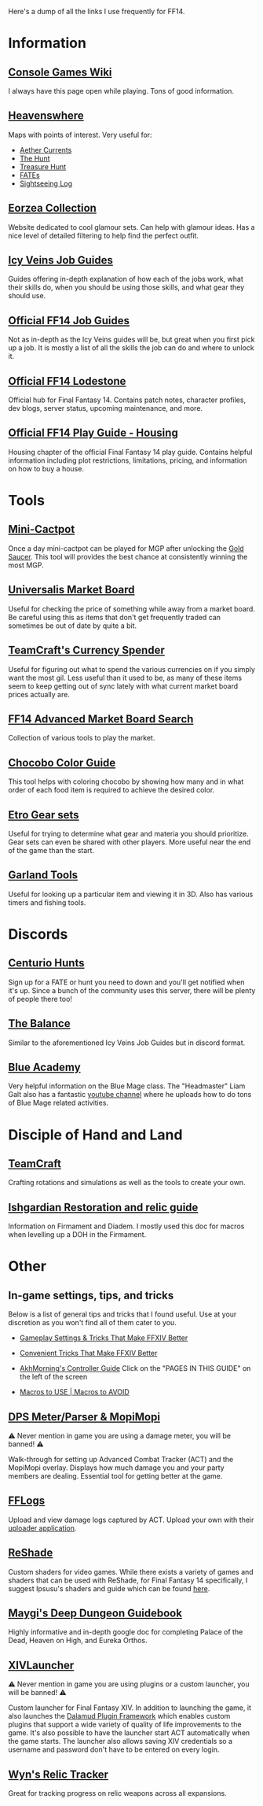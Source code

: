 Here's a dump of all the links I use frequently for FF14.

# Information

## [Console Games Wiki](https://ffxiv.consolegameswiki.com/wiki/FF14_Wiki)
I always have this page open while playing. Tons of good information.

## [Heavenswhere](http://heavenswhere.com/)
Maps with points of interest. Very useful for:
 - [Aether Currents](https://ffxiv.consolegameswiki.com/wiki/Aether_Currents)
 - [The Hunt](https://ffxiv.consolegameswiki.com/wiki/The_Hunt)
 - [Treasure Hunt](https://ffxiv.consolegameswiki.com/wiki/Treasure_Hunt)
 - [FATEs](https://ffxiv.consolegameswiki.com/wiki/FATEs)
 - [Sightseeing Log](https://ffxiv.consolegameswiki.com/wiki/Sightseeing_Log)

## [Eorzea Collection](https://ffxiv.eorzeacollection.com/)
Website dedicated to cool glamour sets. Can help with glamour ideas. Has a nice level of detailed filtering to help find the perfect outfit.

## [Icy Veins Job Guides](https://www.icy-veins.com/ffxiv/final-fantasy-xiv-job-guides)
Guides offering in-depth explanation of how each of the jobs work, what their skills do, when you should be using those skills, and what gear they should use.

## [Official FF14 Job Guides](https://na.finalfantasyxiv.com/jobguide/battle)
Not as in-depth as the Icy Veins guides will be, but great when you first pick up a job. It is mostly a list of all the skills the job can do and where to unlock it.

## [Official FF14 Lodestone](https://na.finalfantasyxiv.com/lodestone/)
Official hub for Final Fantasy 14. Contains patch notes, character profiles, dev blogs, server status, upcoming maintenance, and more.

## [Official FF14 Play Guide - Housing](https://na.finalfantasyxiv.com/lodestone/playguide/contentsguide/housing_land/)
Housing chapter of the official Final Fantasy 14 play guide. Contains helpful information including plot restrictions, limitations, pricing, and information on how to buy a house.

# Tools

## [Mini-Cactpot](https://super-aardvark.github.io/yuryu/)
Once a day mini-cactpot can be played for MGP after unlocking the [Gold Saucer](https://ffxiv.consolegameswiki.com/wiki/The_Gold_Saucer). This tool will provides the best chance at consistently winning the most MGP.

## [Universalis Market Board](https://universalis.app/)
Useful for checking the price of something while away from a market board. Be careful using this as items that don't get frequently traded can sometimes be out of date by quite a bit.

## [TeamCraft's Currency Spender](https://ffxivteamcraft.com/currency-spending)
Useful for figuring out what to spend the various currencies on if you simply want the most gil. Less useful than it used to be, as many of these items seem to keep getting out of sync lately with what current market board prices actually are.

## [FF14 Advanced Market Board Search](https://www.ff14advancedmarketsearch.com/)
Collection of various tools to play the market.

## [Chocobo Color Guide](https://ffxivchocobo.com/en)
This tool helps with coloring chocobo by showing how many and in what order of each food item is required to achieve the desired color.

## [Etro Gear sets](https://etro.gg/gearset)
Useful for trying to determine what gear and materia you should prioritize. Gear sets can even be shared with other players. More useful near the end of the game than the start.

## [Garland Tools](https://garlandtools.org/)
Useful for looking up a particular item and viewing it in 3D. Also has various timers and fishing tools.

# Discords
## [Centurio Hunts](https://discord.gg/centuriohunts)
Sign up for a FATE or hunt you need to down and you'll get notified when it's up. Since a bunch of the community uses this server, there will be plenty of people there too!

## [The Balance](https://discord.gg/thebalanceffxiv)
Similar to the aforementioned Icy Veins Job Guides but in discord format.

## [Blue Academy](https://discord.gg/blueacademy)
Very helpful information on the Blue Mage class. The "Headmaster" Liam Galt also has a fantastic [youtube channel](https://www.youtube.com/c/BlueAcademy) where he uploads how to do tons of Blue Mage related activities.

# Disciple of Hand and Land

## [TeamCraft](https://ffxivteamcraft.com)
Crafting rotations and simulations as well as the tools to create your own.

## [Ishgardian Restoration and relic guide](https://docs.google.com/document/d/1vgtU7HFtG87TrJ9U47vnzkFMhSl5HKz7bjJhRXbxaas/edit#)
Information on Firmament and Diadem. I mostly used this doc for macros when levelling up a DOH in the Firmament.

# Other

## In-game settings, tips, and tricks
Below is a list of general tips and tricks that I found useful. Use at your discretion as you won't find all of them cater to you.

 - [Gameplay Settings & Tricks That Make FFXIV Better](https://youtu.be/FUs0sUHjjsk)

 - [Convenient Tricks That Make FFXIV Better](https://youtu.be/8KLc6dcrKyI)

 - [AkhMorning's Controller Guide](https://www.akhmorning.com/resources/controller-guide) Click on the "PAGES IN THIS GUIDE" on the left of the screen

 - [Macros to USE | Macros to AVOID](https://youtu.be/57F70wOh_18)


## [DPS Meter/Parser & MopiMopi](https://youtu.be/urZTrF864x8)
⚠ Never mention in game you are using a damage meter, you will be banned! ⚠

Walk-through for setting up Advanced Combat Tracker (ACT) and the MopiMopi overlay. Displays how much damage you and your party members are dealing. Essential tool for getting better at the game.

## [FFLogs](https://www.fflogs.com/)
Upload and view damage logs captured by ACT. Upload your own with their [uploader application](https://www.fflogs.com/client/download).

## [ReShade](https://reshade.me/)
Custom shaders for video games. While there exists a variety of games and shaders that can be used with ReShade, for Final Fantasy 14 specifically, I suggest Ipsusu's shaders and guide which can be found [here](https://github.com/ipsusu/IpsuShade#brief-reshade-install-guide-for-ffxiv).

## [Maygi's Deep Dungeon Guidebook](https://docs.google.com/document/d/1wc0LHgUZmmqMUnRflZsDxc3JtHS0dxO9D4WH--UQk_E/preview#)
Highly informative and in-depth google doc for completing Palace of the Dead, Heaven on High, and Eureka Orthos.

## [XIVLauncher](https://github.com/goatcorp/FFXIVQuickLauncher/releases/tag/6.3.1)
⚠ Never mention in game you are using plugins or a custom launcher, you will be banned! ⚠

Custom launcher for Final Fantasy XIV. In addition to launching the game, it also launches the  [Dalamud Plugin Framework](https://github.com/goatcorp/Dalamud) which enables custom plugins that support a wide variety of quality of life improvements to the game. It's also possible to have the launcher start ACT automatically when the game starts. The launcher also allows saving XIV credentials so a username and password don't have to be entered on every login.

## [Wyn's Relic Tracker](https://docs.google.com/spreadsheets/d/1I2ahF7oFw6WN1nz-f8gzuqJvq1kG2K3MMq-O4U759dw/edit#gid=831614995)
Great for tracking progress on relic weapons across all expansions.